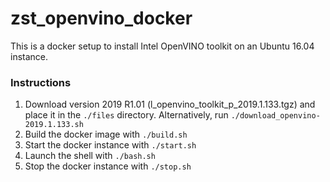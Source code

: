 # zst_openvino_docker

This is a docker setup to install Intel OpenVINO toolkit on an Ubuntu 16.04 instance.

### Instructions

1. Download version 2019 R1.01 (l_openvino_toolkit_p_2019.1.133.tgz) and place it in the `./files` directory. Alternatively, run `./download_openvino-2019.1.133.sh`
2. Build the docker image with `./build.sh`
3. Start the docker instance with `./start.sh`
4. Launch the shell with `./bash.sh`
5. Stop the docker instance with `./stop.sh`
